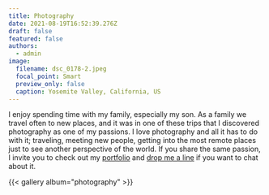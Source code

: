 ```yaml
---
title: Photography
date: 2021-08-19T16:52:39.276Z
draft: false
featured: false
authors:
  - admin
image:
  filename: dsc_0178-2.jpeg
  focal_point: Smart
  preview_only: false
  caption: Yosemite Valley, California, US
---
```

I enjoy spending time with my family, especially my son. As a family we travel often to new places, and it was in one of these trips that I discovered photography as one of my passions. I love photography and all it has to do with it; traveling, meeting new people, getting into the most remote places just to see another perspective of the world. If you share the same passion, I invite you to check out my [portfolio](<https://500px.com/lauradv>) and [drop me a line](https://lauradubreuilvall.netlify.app/#contact) if you want to chat about it.[](https://500px.com/lauradv)

{{< gallery album="photography" >}}